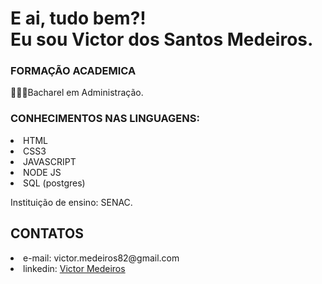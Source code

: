 # E ai, tudo bem?!<br>Eu sou Victor dos Santos Medeiros.</br>
<h3>FORMAÇÃO ACADEMICA</h3>
🧑🏾‍🎓Bacharel em Administração.</br>
<h3><b>CONHECIMENTOS NAS LINGUAGENS:</b></h3>
    <li>HTML</li>
    <li>CSS3</li>
    <li>JAVASCRIPT</li>
    <li>NODE JS</li>
    <li>SQL (postgres)</li>
    
Instituição de ensino: SENAC.

<H2>CONTATOS</H2>
<li>e-mail: victor.medeiros82@gmail.com</li>
<li>linkedin: <a href="https://www.linkedin.com/in/victor-medeiros82/">Victor Medeiros</a></li>
